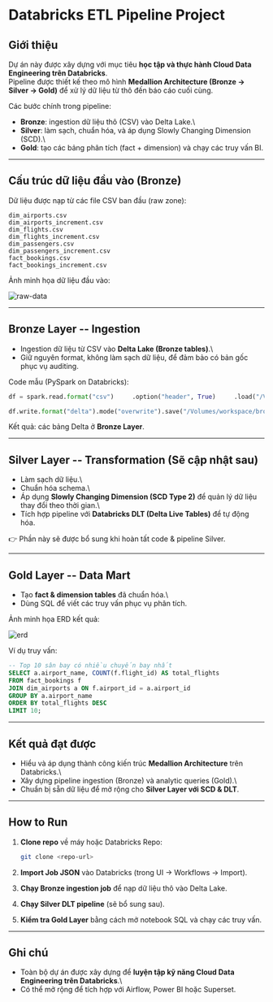 # Databricks ETL Pipeline Project

## Giới thiệu

Dự án này được xây dựng với mục tiêu **học tập và thực hành Cloud Data
Engineering trên Databricks**.\
Pipeline được thiết kế theo mô hình **Medallion Architecture (Bronze →
Silver → Gold)** để xử lý dữ liệu từ thô đến báo cáo cuối cùng.

Các bước chính trong pipeline:

-   **Bronze**: ingestion dữ liệu thô (CSV) vào Delta Lake.\
-   **Silver**: làm sạch, chuẩn hóa, và áp dụng Slowly Changing
    Dimension (SCD).\
-   **Gold**: tạo các bảng phân tích (fact + dimension) và chạy các truy
    vấn BI.

------------------------------------------------------------------------

## Cấu trúc dữ liệu đầu vào (Bronze)

Dữ liệu được nạp từ các file CSV ban đầu (raw zone):

    dim_airports.csv
    dim_airports_increment.csv
    dim_flights.csv
    dim_flights_increment.csv
    dim_passengers.csv
    dim_passengers_increment.csv
    fact_bookings.csv
    fact_bookings_increment.csv

Ảnh minh họa dữ liệu đầu vào:

![raw-data](./images/raw-data.png)

------------------------------------------------------------------------

## Bronze Layer -- Ingestion

-   Ingestion dữ liệu từ CSV vào **Delta Lake (Bronze tables)**.\
-   Giữ nguyên format, không làm sạch dữ liệu, để đảm bảo có bản gốc
    phục vụ auditing.

Code mẫu (PySpark on Databricks):

``` python
df = spark.read.format("csv")     .option("header", True)     .load("/Volumes/workspace/raw/dim_airports.csv")

df.write.format("delta").mode("overwrite").save("/Volumes/workspace/bronze/dim_airports")
```

Kết quả: các bảng Delta ở **Bronze Layer**.

------------------------------------------------------------------------

## Silver Layer -- Transformation (Sẽ cập nhật sau)

-   Làm sạch dữ liệu.\
-   Chuẩn hóa schema.\
-   Áp dụng **Slowly Changing Dimension (SCD Type 2)** để quản lý dữ
    liệu thay đổi theo thời gian.\
-   Tích hợp pipeline với **Databricks DLT (Delta Live Tables)** để tự
    động hóa.

👉 Phần này sẽ được bổ sung khi hoàn tất code & pipeline Silver.

------------------------------------------------------------------------

## Gold Layer -- Data Mart

-   Tạo **fact & dimension tables** đã chuẩn hóa.\
-   Dùng SQL để viết các truy vấn phục vụ phân tích.

Ảnh minh họa ERD kết quả:

![erd](./images/erd.png)

Ví dụ truy vấn:

``` sql
-- Top 10 sân bay có nhiều chuyến bay nhất
SELECT a.airport_name, COUNT(f.flight_id) AS total_flights
FROM fact_bookings f
JOIN dim_airports a ON f.airport_id = a.airport_id
GROUP BY a.airport_name
ORDER BY total_flights DESC
LIMIT 10;
```

------------------------------------------------------------------------

## Kết quả đạt được

-   Hiểu và áp dụng thành công kiến trúc **Medallion Architecture** trên
    Databricks.\
-   Xây dựng pipeline ingestion (Bronze) và analytic queries (Gold).\
-   Chuẩn bị sẵn dữ liệu để mở rộng cho **Silver Layer với SCD & DLT**.

------------------------------------------------------------------------

## How to Run

1.  **Clone repo** về máy hoặc Databricks Repo:

    ``` bash
    git clone <repo-url>
    ```

2.  **Import Job JSON** vào Databricks (trong UI → Workflows → Import).

3.  **Chạy Bronze ingestion job** để nạp dữ liệu thô vào Delta Lake.

4.  **Chạy Silver DLT pipeline** (sẽ bổ sung sau).

5.  **Kiểm tra Gold Layer** bằng cách mở notebook SQL và chạy các truy
    vấn.

------------------------------------------------------------------------

## Ghi chú

-   Toàn bộ dự án được xây dựng để **luyện tập kỹ năng Cloud Data
    Engineering trên Databricks**.\
-   Có thể mở rộng để tích hợp với Airflow, Power BI hoặc Superset.
